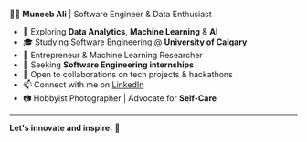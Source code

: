 👨‍💻 **Muneeb Ali** | Software Engineer & Data Enthusiast
- 🚀 Exploring **Data Analytics**, **Machine Learning** & **AI**
- 🎓 Studying Software Engineering @ **University of Calgary**
- 💼 Entrepreneur & Machine Learning Researcher
- 🌱 Seeking **Software Engineering internships**
- 🤝 Open to collaborations on tech projects & hackathons
- 📫 Connect with me on [LinkedIn](https://www.linkedin.com/in/muneebalichishti01/)
- 📷 Hobbyist Photographer | Advocate for **Self-Care**

---

**Let's innovate and inspire.** 🌟
